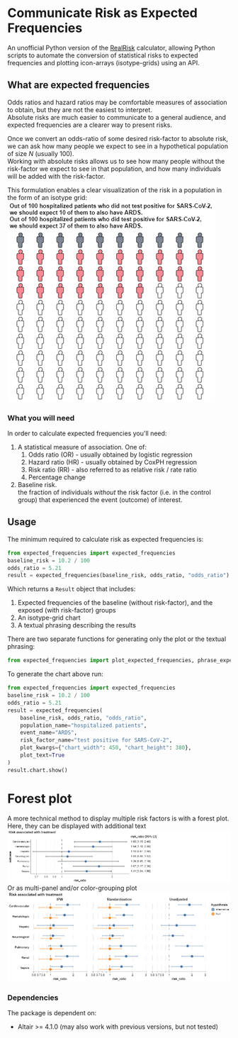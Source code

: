 # Communicate Risk as Expected Frequencies

An unofficial Python version of the [RealRisk](https://realrisk.wintoncentre.uk/) calculator,
allowing Python scripts to automate the conversion of statistical risks to expected frequencies 
and plotting icon-arrays (isotype-grids) using an API.

## What are expected frequencies
Odds ratios and hazard ratios may be comfortable measures of association to obtain,
but they are not the easiest to interpret.   
Absolute risks are much easier to communicate to a general audience, 
and expected frequencies are a clearer way to present risks.  

Once we convert an odds-ratio of some desired risk-factor to absolute risk, 
we can ask how many people we expect to see in a hypothetical population of size _N_ (usually 100).  
Working with absolute risks allows us to see how many people 
without the risk-factor we expect to see in that population,
and how many individuals will be added with the risk-factor.

This formulation enables a clear visualization of the risk in a population
in the form of an isotype grid:  
![isotype-grid plot](examples/isotype_grid.png)

### What you will need
In order to calculate expected frequencies you'll need:
1. A statistical measure of association. One of:
    1. Odds ratio (OR) - usually obtained by logistic regression
    1. Hazard ratio (HR) - usually obtained by CoxPH regression
    1. Risk ratio (RR) - also referred to as relative risk / rate ratio
    1. Percentage change
2. Baseline risk.  
   the fraction of individuals *without* the risk factor (i.e. in the control group) 
   that experienced the event (outcome) of interest.

## Usage
The minimum required to calculate risk as expected frequencies is:
```python
from expected_frequencies import expected_frequencies
baseline_risk = 10.2 / 100
odds_ratio = 5.21
result = expected_frequencies(baseline_risk, odds_ratio, "odds_ratio")
```
Which returns a `Result` object that includes:
1. Expected frequencies of the baseline (without risk-factor), and the exposed (with risk-factor) groups
1. An isotype-grid chart
1. A textual phrasing describing the results

There are two separate functions for generating only the plot or the textual phrasing:
```python
from expected_frequencies import plot_expected_frequencies, phrase_expected_frequencies
```

To generate the chart above run:
```python
from expected_frequencies import expected_frequencies
baseline_risk = 10.2 / 100
odds_ratio = 5.21
result = expected_frequencies(
    baseline_risk, odds_ratio, "odds_ratio",
    population_name="hospitalized patients",
    event_name="ARDS",
    risk_factor_name="test positive for SARS-CoV-2",
    plot_kwargs={"chart_width": 450, "chart_height": 380},
    plot_text=True
)
result.chart.show()
```


# Forest plot
A more technical method to display multiple risk factors is with a forest plot.    
Here, they can be displayed with additional text
![Forest-plot with text](examples/forest_plot-text.png)
Or as multi-panel and/or color-grouping plot
![Multi-panel colored forest-plot](examples/forest_plot-colored_panels.png)



### Dependencies
The package is dependent on:
* Altair >= 4.1.0 (may also work with previous versions, but not tested)
